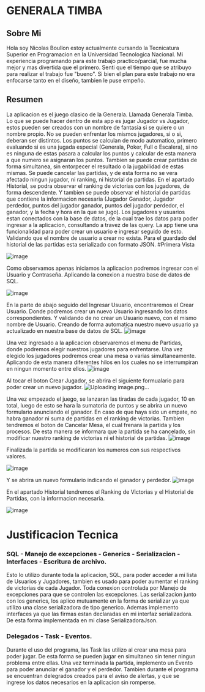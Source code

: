 # GENERALA TIMBA
## **Sobre Mi**
Hola soy Nicolas Boullon estoy actualmente cursando la Tecnicatura Superior en Programacion en la Universidad Tecnologica Nacional.
Mi experiencia programando para este trabajo practico/parcial, fue mucha mejor y mas divertida que el primero. Senti que el tiempo que se atribuyo para realizar el trabajo fue "bueno".
Si bien el plan para este trabajo no era enfocarse tanto en el diseño, tambien le puse empeño.

## **Resumen**
La aplicacion es el juego clasico de la Generala. Llamada Generala Timba. Lo que se puede hacer dentro de esta app es jugar Jugador vs Jugador, estos pueden ser creados con un nombre de fantasia si se quiere o un nombre propio. 
No se pueden enfrentar los mismos jugadores, si o si, deberan ser distintos. Los puntos se calculan de modo automatico, primero evaluando si es una jugada especial (Generala, Poker, Full o Escalera), si no es ninguna de estas
pasara a calcular los puntos y calcular de esta manera a que numero se asignaran los puntos.
Tambien se puede crear partidas de forma simultanea, sin entorpecer el resultado o la jugabilidad de estas mismas. Se puede cancelar las partidas, y de esta forma no se vera afectado ningun jugador, ni ranking, ni historial de partidas.
En el apartado Historial, se podra observar el ranking de victorias con los jugadores, de forma descendente. Y tambien se puede observar el historial de partidas que contiene la informacion necesaria (Jugador Ganador, Jugador perdedor, 
puntos del jugador ganador, puntos del jugador perdedor, el ganador, y la fecha y hora en la que se jugo).
Los jugadores y usuarios estan conectados con la base de datos, de la cual trae los datos para poder ingresar a la aplicacion, consultando a travez de las query.
La app tiene una funcionalidad para poder crear un usuario e ingresar seguido de esto. Validando que el nombre de usuario a crear no exista.
Para el guardado del historial de las partidas esta serializado con formato JSON.
#Primera Vista

![image](https://github.com/NicolasBoullon/Boullon.Nicolas.TP2/assets/95184975/c27f98ef-4f47-45b0-afbb-995cc4f9c80c)

Como observamos apenas iniciamos la aplicacion podremos ingresar con el Usuario y Contraseña. Aplicando la conexion a nuestra base de datos de SQL.

![image](https://github.com/NicolasBoullon/Boullon.Nicolas.TP2/assets/95184975/eca360f3-8ac0-498a-bd12-052319c815d7)


En la parte de abajo seguido del Ingresar Usuario, encontraremos el Crear Usuario. Donde podremos crear un nuevo Usuario ingresando los datos correspondientes. Y validando de no crear un Usuario nuevo, con el mismo nombre de Usuario. Creando de forma
automatica nuestro nuevo usuario ya actualizado en nuestra base de datos de SQL.
![image](https://github.com/NicolasBoullon/Boullon.Nicolas.TP2/assets/95184975/c5442336-3f63-47d5-b2cb-77f9389afcc4)


Una vez ingresado a la aplicacion observaremos el menu de Partidas, donde podremos elegir nuestros jugadores para enfrentarse. Una vez elegido los jugadores podremos crear una mesa o varias simultaneamente. Aplicando de esta manera diferentes hilos
en los cuales no se interrumpiran en ningun momento entre ellos.
![image](https://github.com/NicolasBoullon/Boullon.Nicolas.TP2/assets/95184975/3b3478df-1fbb-4c14-996b-cd7da726ea28)

Al tocar el boton Crear Jugador, se abrira el siguiente formualario para poder crear un nuevo jugador.
![Uploading image.png…]()


Una vez empezado el juego, se lanzaran las tiradas de cada jugador, 10 en total, luego de esto se hara la sumatoria de puntos y se abrira un nuevo formulario anunciando el ganador. En caso de que haya sido un empate, no habra ganador ni suma 
de partidas en el ranking de victorias. Tambien tendremos el boton de Cancelar Mesa, el cual frenara la partida y los procesos. De esta manera se informara que la partida se ha cancelado, sin modificar nuestro ranking de victorias ni el historial 
de partidas.
![image](https://github.com/NicolasBoullon/Boullon.Nicolas.TP2/assets/95184975/d9c2a138-923d-45a7-8a16-a1b67746fe2e)

Finalizada la partida se modificaran los numeros con sus respectivos valores.

![image](https://github.com/NicolasBoullon/Boullon.Nicolas.TP2/assets/95184975/3727085d-158a-48c6-a228-89df17e7045d)

Y se abrira un nuevo formulario indicando el ganador y perdedor.
![image](https://github.com/NicolasBoullon/Boullon.Nicolas.TP2/assets/95184975/51c2ac26-7fcb-4034-a72d-9066122f21ef)

En el apartado Historial tendremos el Ranking de Victorias y el Historial de Partidas, con la informacion necesaria.

![image](https://github.com/NicolasBoullon/Boullon.Nicolas.TP2/assets/95184975/616d3cbc-b23b-429f-b73e-6aeb6bd54385)




# Justificacion Tecnica

### SQL - Manejo de excepciones - Generics - Serializacion -  Interfaces - Escritura de archivo.
Esto lo utilizo durante toda la aplicacion, SQL, para poder acceder a mi lista de Usuarios y Jugadores, tambien es usado para poder aumentar el ranking de victorias de cada Jugador. Toda conexion controlada por Manejo de excepciones para que 
se controlen las excepciones. Las serializacion junto con los generics, los aplico mutuamente en la forma de serializar ya que utilizo una clase serializadora de tipo generico. Ademas implemento interfaces ya que las firmas estan declaradas
en mi interfaz serializadora. De esta forma implementada en mi clase SerializadoraJson.

### Delegados - Task - Eventos.
Durante el uso del programa, las Task las utilizo al crear una mesa para poder jugar. De esta forma se pueden jugar en simultaneo sin tener ningun problema entre ellas. Una vez terminada la partida, implemento un Evento para poder anunciar el 
ganador y el perdedor. Tambien durante el programa se encuentran delegrados creados para el aviso de alertas, y que se ingrese los datos necesarios en la aplicacion sin romperse.

